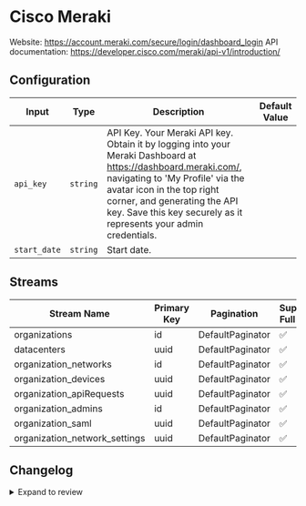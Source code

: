 # Cisco Meraki
Website: https://account.meraki.com/secure/login/dashboard_login
API documentation: https://developer.cisco.com/meraki/api-v1/introduction/

## Configuration

| Input | Type | Description | Default Value |
|-------|------|-------------|---------------|
| `api_key` | `string` | API Key. Your Meraki API key. Obtain it by logging into your Meraki Dashboard at https://dashboard.meraki.com/, navigating to &#39;My Profile&#39; via the avatar icon in the top right corner, and generating the API key. Save this key securely as it represents your admin credentials. |  |
| `start_date` | `string` | Start date.  |  |

## Streams
| Stream Name | Primary Key | Pagination | Supports Full Sync | Supports Incremental |
|-------------|-------------|------------|---------------------|----------------------|
| organizations | id | DefaultPaginator | ✅ |  ❌  |
| datacenters | uuid | DefaultPaginator | ✅ |  ❌  |
| organization_networks | id | DefaultPaginator | ✅ |  ❌  |
| organization_devices | uuid | DefaultPaginator | ✅ |  ❌  |
| organization_apiRequests | uuid | DefaultPaginator | ✅ |  ✅  |
| organization_admins | id | DefaultPaginator | ✅ |  ✅  |
| organization_saml | uuid | DefaultPaginator | ✅ |  ❌  |
| organization_network_settings | uuid | DefaultPaginator | ✅ |  ❌  |

## Changelog

<details>
  <summary>Expand to review</summary>

| Version          | Date              | Pull Request | Subject        |
|------------------|-------------------|--------------|----------------|
| 0.0.11 | 2025-07-12 | [62987](https://github.com/airbytehq/airbyte/pull/62987) | Update dependencies |
| 0.0.10 | 2025-07-05 | [62805](https://github.com/airbytehq/airbyte/pull/62805) | Update dependencies |
| 0.0.9 | 2025-06-28 | [62350](https://github.com/airbytehq/airbyte/pull/62350) | Update dependencies |
| 0.0.8 | 2025-06-21 | [61952](https://github.com/airbytehq/airbyte/pull/61952) | Update dependencies |
| 0.0.7 | 2025-06-14 | [61234](https://github.com/airbytehq/airbyte/pull/61234) | Update dependencies |
| 0.0.6 | 2025-05-24 | [60415](https://github.com/airbytehq/airbyte/pull/60415) | Update dependencies |
| 0.0.5 | 2025-05-10 | [59926](https://github.com/airbytehq/airbyte/pull/59926) | Update dependencies |
| 0.0.4 | 2025-05-03 | [58314](https://github.com/airbytehq/airbyte/pull/58314) | Update dependencies |
| 0.0.3 | 2025-04-12 | [57783](https://github.com/airbytehq/airbyte/pull/57783) | Update dependencies |
| 0.0.2 | 2025-04-05 | [57222](https://github.com/airbytehq/airbyte/pull/57222) | Update dependencies |
| 0.0.1 | 2025-04-01 | | Initial release by [@btkcodedev](https://github.com/btkcodedev) via Connector Builder |

</details>
